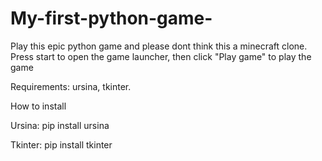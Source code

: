 # My-first-python-game-
Play this epic python game and please dont think this a minecraft clone. Press start to open the game launcher, then click "Play game" to play the game


Requirements: ursina, tkinter.

How to install

Ursina: pip install ursina

Tkinter: pip install tkinter
